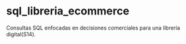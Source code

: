 # sql_libreria_ecommerce
Consultas SQL enfocadas en decisiones comerciales para una librería digital(S14).
